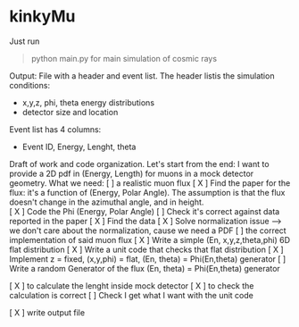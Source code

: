 # kinkyMu
Just run
> python main.py
for main simulation of cosmic rays


Output:
File with a header and event list.
The header listis the simulation conditions:
 - x,y,z, phi, theta energy distributions
 - detector size and location

Event list has 4 columns:
- Event ID, Energy, Lenght, theta


Draft of work and code organization.
Let's start from the end: I want to provide a 2D pdf in (Energy, Length) for muons in a mock detector geometry.
What we need:
[  ] a realistic muon flux
     [ X ] Find the paper for the flux: it's a function of (Energy, Polar Angle).
           The assumption is that the flux doesn't change in the azimuthal angle, and in height.  
     [ X ] Code the Phi (Energy, Polar Angle)
     [   ] Check it's correct against data reported in the paper
          [ X ] Find the data
	  [ X ] Solve normalization issue --> we don't care about the normalization, cause we need a PDF
[  ] the correct implementation of said muon flux
     [ X ] Write a simple (En, x,y,z,theta,phi) 6D flat distribution
     [ X ] Write a unit code that checks that flat distribution
     [ X ] Implement z = fixed, (x,y,phi) = flat,  (En, theta) = Phi(En,theta) generator
     [   ] Write a random Generator of the flux (En, theta) = Phi(En,theta) generator	

[ X ] to calculate the lenght inside mock detector
[ X ] to check the calculation is correct
     [   ] Check I get what I want with the unit code

[ X ] write output file